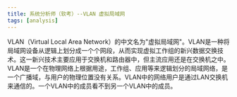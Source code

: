 ```yaml
---
title: 系统分析师（软考）--VLAN 虚拟局域网
tags: [analysis]
---
```


VLAN（Virtual Local Area Network）的中文名为"虚拟局域网"。VLAN是一种将局域网设备从逻辑上划分成一个个网段，从而实现虚拟工作组的新兴数据交换技术。这一新兴技术主要应用于交换机和路由器中，但主流应用还是在交换机之中。VLAN是一个在物理网络上根据用途，工作组、应用等来逻辑划分的局域网络，是一个广播域，与用户的物理位置没有关系。VLAN中的网络用户是通过LAN交换机来通信的。一个VLAN中的成员看不到另一个VLAN中的成员。